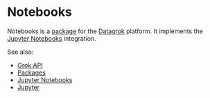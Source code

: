 # Notebooks

Notebooks is a [package](https://datagrok.ai/help/develop/develop#packages) for the [Datagrok](https://datagrok.ai) platform.
It implements the [Jupyter Notebooks](https://jupyter.org/) integration.

See also:

* [Grok API](https://datagrok.ai/help/develop/js-api)
* [Packages](https://datagrok.ai/help/develop/develop#packages)
* [Jupyter Notebooks](https://datagrok.ai/help/compute/jupyter-notebook)
* [Jupyter](https://jupyter.org/)
